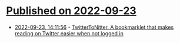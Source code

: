 # [Published on 2022-09-23](index.md)

* [2022-09-23, 14:11:56](https://lobste.rs/s/kbyc5j/twittertonitter_bookmarklet_makes) - [TwitterToNitter. A bookmarklet that makes reading on Twitter easier when not logged in](https://github.com/no-gravity/TwitterToNitter)
